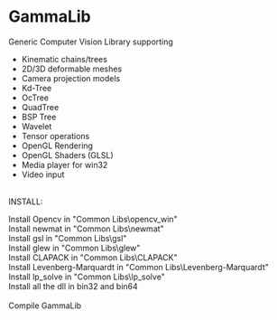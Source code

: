 # GammaLib

Generic Computer Vision Library supporting
 - Kinematic chains/trees
 - 2D/3D deformable meshes
 - Camera projection models
 - Kd-Tree
 - OcTree
 - QuadTree
 - BSP Tree
 - Wavelet
 - Tensor operations
 - OpenGL Rendering
 - OpenGL Shaders (GLSL)
 - Media player for win32
 - Video input


<br>
INSTALL:

  Install Opencv in "Common Libs\opencv_win"<br>
  Install newmat in "Common Libs\newmat"<br>
  Install gsl in "Common Libs\gsl"<br>
  Install glew in "Common Libs\glew"<br>
  Install CLAPACK in "Common Libs\CLAPACK"<br>
  Install Levenberg-Marquardt in "Common Libs\Levenberg-Marquardt"<br>
  Install lp_solve in "Common Libs\lp_solve"<br>
  Install all the dll in bin32 and bin64<br>
<br>
  Compile GammaLib<br>
<br>
